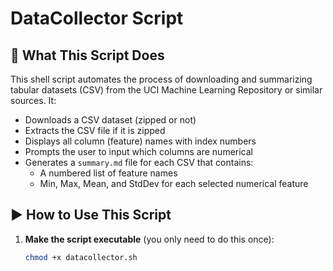 # DataCollector Script

## 📌 What This Script Does

This shell script automates the process of downloading and summarizing tabular datasets (CSV) from the UCI Machine Learning Repository or similar sources. It:

- Downloads a CSV dataset (zipped or not)
- Extracts the CSV file if it is zipped
- Displays all column (feature) names with index numbers
- Prompts the user to input which columns are numerical
- Generates a `summary.md` file for each CSV that contains:
  - A numbered list of feature names
  - Min, Max, Mean, and StdDev for each selected numerical feature

## ▶️ How to Use This Script

1. **Make the script executable** (you only need to do this once):

   ```bash
   chmod +x datacollector.sh

